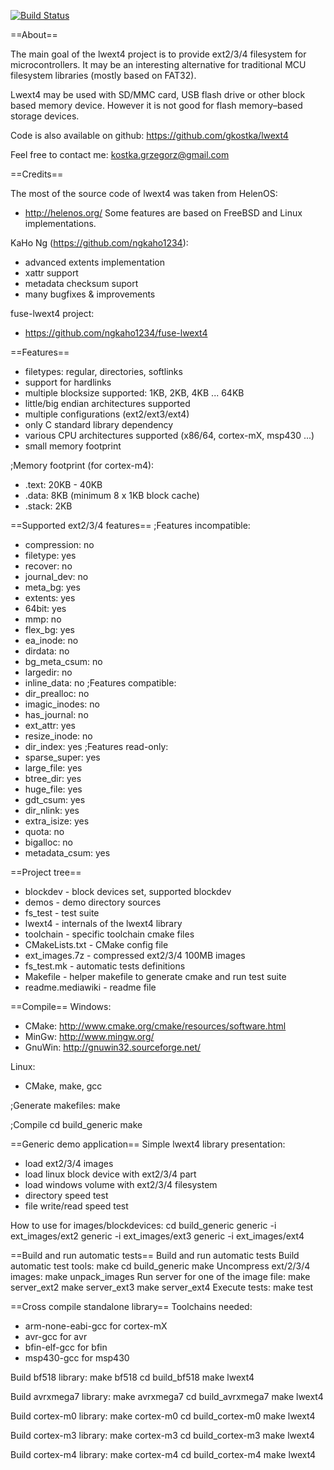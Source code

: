 [![Build Status](https://travis-ci.org/gkostka/lwext4.svg)](https://travis-ci.org/gkostka/lwext4)

==About==

The main goal of the lwext4 project is to provide ext2/3/4 filesystem for microcontrollers. It may be an interesting alternative for traditional MCU filesystem libraries (mostly based on FAT32).

Lwext4 may be used with SD/MMC card, USB flash drive or other block based memory device. However it is not good for flash memory–based storage devices.

Code is also available on github:
https://github.com/gkostka/lwext4

Feel free to contact me:
kostka.grzegorz@gmail.com

==Credits==

The most of the source code of lwext4 was taken from HelenOS:
* http://helenos.org/
Some features are based on FreeBSD and Linux implementations.

KaHo Ng (https://github.com/ngkaho1234):
* advanced extents implementation
* xattr support
* metadata checksum suport
* many bugfixes & improvements

fuse-lwext4 project:
* https://github.com/ngkaho1234/fuse-lwext4

==Features==

* filetypes: regular, directories, softlinks
* support for hardlinks
* multiple blocksize supported: 1KB, 2KB, 4KB ... 64KB
* little/big endian architectures supported
* multiple configurations (ext2/ext3/ext4)
* only C standard library dependency
* various CPU architectures supported (x86/64, cortex-mX, msp430 ...)
* small memory footprint


;Memory footprint (for cortex-m4):
* .text:  20KB - 40KB 
* .data:  8KB         (minimum 8 x 1KB  block cache)
* .stack: 2KB

==Supported ext2/3/4 features==
;Features incompatible:
*  compression: no
*  filetype: yes
*  recover: no
*  journal_dev: no
*  meta_bg: yes
*  extents: yes
*  64bit: yes
*  mmp: no
*  flex_bg: yes
*  ea_inode: no
*  dirdata: no
*  bg_meta_csum: no
*  largedir: no
*  inline_data: no
;Features compatible:
*  dir_prealloc: no
*  imagic_inodes: no
*  has_journal: no
*  ext_attr: yes
*  resize_inode: no
*  dir_index: yes
;Features read-only:
*  sparse_super: yes
*  large_file: yes
*  btree_dir: yes
*  huge_file: yes
*  gdt_csum: yes
*  dir_nlink: yes
*  extra_isize: yes
*  quota: no
*  bigalloc: no
*  metadata_csum: yes


==Project tree==
*  blockdev         - block devices set, supported blockdev
*  demos            - demo directory sources
*  fs_test          - test suite
*  lwext4           - internals of the lwext4 library
*  toolchain        - specific toolchain cmake files
*  CMakeLists.txt   - CMake config file
*  ext_images.7z    - compressed ext2/3/4 100MB images
*  fs_test.mk       - automatic tests definitions
*  Makefile         - helper makefile to generate cmake and run test suite
*  readme.mediawiki - readme file
  
==Compile==
Windows:
* CMake:  http://www.cmake.org/cmake/resources/software.html
* MinGw:  http://www.mingw.org/
* GnuWin: http://gnuwin32.sourceforge.net/ 

Linux:
* CMake, make, gcc

;Generate makefiles:
 make

;Compile
 cd build_generic
 make


==Generic demo application==
Simple lwext4 library presentation:
* load ext2/3/4 images
* load linux block device with ext2/3/4 part
* load windows volume with ext2/3/4 filesystem 
* directory speed test
* file write/read speed test

How to use for images/blockdevices:
 cd build_generic
 generic -i ext_images/ext2 
 generic -i ext_images/ext3 
 generic -i ext_images/ext4 


==Build and run automatic tests==
Build and run automatic tests
Build automatic test tools:
 make
 cd build_generic
 make
Uncompress ext/2/3/4 images:
 make unpack_images
Run server for one of the image file:
 make server_ext2
 make server_ext3
 make server_ext4
Execute tests:
 make test

==Cross compile standalone library==
Toolchains needed:
* arm-none-eabi-gcc for cortex-mX
* avr-gcc for avr
* bfin-elf-gcc for bfin
* msp430-gcc for msp430


Build bf518 library:
 make bf518
 cd build_bf518
 make lwext4

Build avrxmega7 library:
 make avrxmega7
 cd build_avrxmega7
 make lwext4

Build cortex-m0 library:
 make cortex-m0
 cd build_cortex-m0
 make lwext4

Build cortex-m3 library:
 make cortex-m3
 cd build_cortex-m3
 make lwext4

Build cortex-m4 library:
 make cortex-m4
 cd build_cortex-m4
 make lwext4

